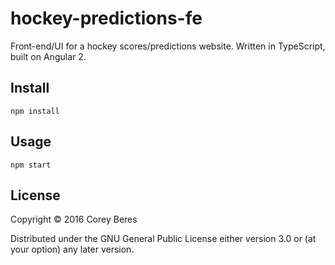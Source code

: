 # hockey-predictions-fe

Front-end/UI for a hockey scores/predictions website. Written in TypeScript, built on Angular 2.

## Install

    npm install

## Usage

    npm start

## License

Copyright © 2016 Corey Beres

Distributed under the GNU General Public License either version 3.0 or (at
your option) any later version.
